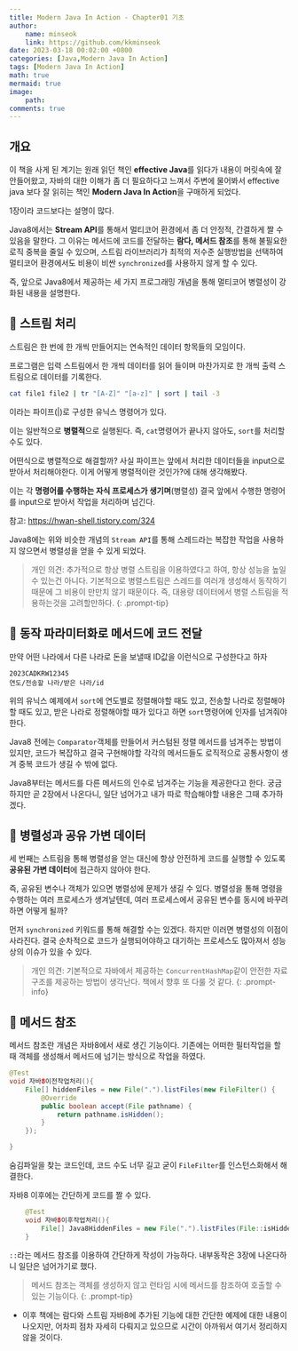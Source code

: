 ```yaml
---
title: Modern Java In Action - Chapter01 기초
author: 
    name: minseok
    link: https://github.com/kkminseok
date: 2023-03-18 00:02:00 +0800
categories: [Java,Modern Java In Action]
tags: [Modern Java In Action]
math: true
mermaid: true
image: 
    path: 
comments: true
---
```


## 개요

이 책을 사게 된 계기는 원래 읽던 책인 **effective Java**를 읽다가 내용이 머릿속에 잘 안들어왔고, 자바의 대한 이해가 좀 더 필요하다고 느껴서 주변에 물어봐서 effective java 보다 잘 읽히는 책인 **Modern Java In Action**을 구매하게 되었다.

1장이라 코드보다는 설명이 많다.

Java8에서는 **Stream API**를 통해서 멀티코어 환경에서 좀 더 안정적, 간결하게 짤 수 있음을 말한다. 그 이유는 메서드에 코드를 전달하는 **람다, 메서드 참조**를 통해 불필요한 로직 중복을 줄일 수 있으며, 스트림 라이브러리가 최적의 저수준 실행방법을 선택하여 멀티코어 환경에서도 비용이 비싼 `synchronized`를 사용하지 않게 할 수 있다.

즉, 앞으로 Java8에서 제공하는 세 가지 프로그래밍 개념을 통해 멀티코어 병렬성이 강화된 내용을 설명한다.

## 📜 스트림 처리

스트림은 한 번에 한 개씩 만들어지는 연속적인 데이터 항목들의 모임이다. 

프로그램은 입력 스트림에서 한 개씩 데이터를 읽어 들이며 마찬가지로 한 개씩 출력 스트림으로 데이터를 기록한다.

```bash
cat file1 file2 | tr "[A-Z]" "[a-z]" | sort | tail -3
```

이라는 파이프(|)로 구성한 유닉스 명령어가 있다.

이는 일반적으로 **병렬적**으로 실행된다. 즉, `cat`명령어가 끝나지 않아도, `sort`를 처리할 수도 있다. 

어떤식으로 병렬적으로 해결할까? 사실 파이프는 앞에서 처리한 데이터들을 input으로 받아서 처리해야한다. 이게 어떻게 병렬적이란 것인가?에 대해 생각해봤다.

이는 각 **명령어를 수행하는 자식 프로세스가 생기며**(병렬성) 결국 앞에서 수행한 명령어를 input으로 받아서 작업을 처리하며 넘긴다. 

참고:  <https://hwan-shell.tistory.com/324>

Java8에는 위와 비슷한 개념의 `Stream API`를 통해 스레드라는 복잡한 작업을 사용하지 않으면서 병렬성을 얻을 수 있게 되었다.

> 개인 의견: 추가적으로 항상 병렬 스트림을 이용하였다고 하여, 항상 성능을 높일 수 있는건 아니다. 기본적으로 병렬스트림은 스레드를 여러개 생성해서 동작하기때문에 그 비용이 만만치 않기 때문이다. 즉, 대용량 데이터에서 병렬 스트림을 적용하는것을 고려할만하다.
{: .prompt-tip}

## 📜 동작 파라미터화로 메서드에 코드 전달

만약 어떤 나라에서 다른 나라로 돈을 보낼때 ID값을 이런식으로 구성한다고 하자

```text
2023CADKRW12345
연도/전송할 나라/받은 나라/id
```

위의 유닉스 예제에서 `sort`에 연도별로 정렬해야할 때도 있고, 전송할 나라로 정렬해야할 때도 있고, 받은 나라로 정렬해야할 때가 있다고 하면 `sort`명령어에 인자를 넘겨줘야한다.

Java8 전에는 `Comparator`객체를 만들어서 커스텀된 정렬 메서드를 넘겨주는 방법이 있지만, 코드가 복잡하고 결국 구현해야할 각각의 메서드들도 로직적으로 공통사항이 생겨 중복 코드가 생길 수 밖에 없다.

Java8부터는 메서드를 다른 메서드의 인수로 넘겨주는 기능을 제공한다고 한다. 궁금하지만 곧 2장에서 나온다니, 일단 넘어가고 내가 따로 학습해야할 내용은 그때 추가하겠다.

## 📜 병렬성과 공유 가변 데이터

세 번째는 스트림을 통해 병렬성을 얻는 대신에 항상 안전하게 코드를 실행할 수 있도록 **공유된 가변 데이터**에 접근하지 않아야 한다.

즉, 공유된 변수나 객체가 있으면 병렬성에 문제가 생길 수 있다. 병렬성을 통해 명령을 수행하는 여러 프로세스가 생겨날텐데, 여러 프로세스에서 공유된 변수를 동시에 바꾸려하면 어떻게 될까? 

먼저 `synchronized` 키워드를 통해 해결할 수는 있겠다. 하지만 이러면 병렬성의 이점이 사라진다. 결국 순차적으로 코드가 실행되어야하고 대기하는 프로세스도 많아져서 성능상의 이슈가 있을 수 있다.

> 개인 의견: 기본적으로 자바에서 제공하는 `ConcurrentHashMap`같이 안전한 자료구조를 제공하는 방법이 생각난다. 책에서 향후 또 다룰 것 같다.
{: .prompt-info}

## 📜 메서드 참조

메서드 참조란 개념은 자바8에서 새로 생긴 기능이다. 기존에는 어떠한 필터작업을 할 때 객체를 생성해서 메서드에 넘기는 방식으로 작업을 하였다.

```java
@Test
void 자바8이전작업처리(){
    File[] hiddenFiles = new File(".").listFiles(new FileFilter() {
        @Override
        public boolean accept(File pathname) {
            return pathname.isHidden();
        }
    });

}
```

숨김파일을 찾는 코드인데, 코드 수도 너무 길고 굳이 `FileFilter`를 인스턴스화해서 해결한다.

자바8 이후에는 간단하게 코드를 짤 수 있다.

```java
    @Test
    void 자바8이후작업처리(){
        File[] Java8HiddenFiles = new File(".").listFiles(File::isHidden);
    }
```

`::`라는 메서드 참조를 이용하여 간단하게 작성이 가능하다. 내부동작은 3장에 나온다하니 일단은 넘어가기로 했다.

> 메서드 참조는 객체를 생성하지 않고 런타임 시에 메서드를 참조하여 호출할 수 있는 기능이다.
{: .prompt-tip}

- 이후 책에는 람다와 스트림 자바8에 추가된 기능에 대한 간단한 예제에 대한 내용이 나오지만, 어차피 점차 자세히 다뤄지고 있으므로 시간이 아까워서 여기서 정리하지 않을 것이다.



